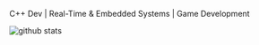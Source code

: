 C++ Dev | Real-Time & Embedded Systems | Game Development

![github stats](https://github-readme-stats.vercel.app/api?username=d-jason32&show_icons=true&cache=0)
